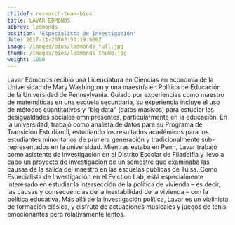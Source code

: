 ```yaml
---
childof: research-team-bios
title: LAVAR EDMONDS
abbrev: ledmonds
position: 'Especialista de Investigación'
date: 2017-11-26T03:53:19.900Z
image: /images/bios/ledmonds_full.jpg
thumb: /images/bios/ledmonds_thumb.jpg
weight: 1050
---
```

Lavar Edmonds recibió una Licenciatura en Ciencias en economía de la Universidad de Mary Washington y una maestría en Política de Educación de la Universidad de Pennsylvania. Guiado por experiencias como maestro de matemáticas en una escuela secundaria, su experiencia incluye el uso de métodos cuantitativos y "big data" (datos masivos) para estudiar las desigualdades sociales omnipresentes, particularmente en la educación. En la universidad, trabajó como analista de datos para su Programa de Transición Estudiantil, estudiando los resultados académicos para los estudiantes minoritarios de primera generación y tradicionalmente sub-representados en la universidad. Mientras estaba en Penn, Lavar trabajó como asistente de investigación en el Distrito Escolar de Filadelfia y llevó a cabo un proyecto de investigación de un semestre que examinaba las causas de la salida del maestro en las escuelas públicas de Tulsa. Como Especialista de Investigación en el Eviction Lab, está especialmente interesado en estudiar la intersección de la política de vivienda – es decir, las causas y consecuencias de la inestabilidad de la vivienda – con la política educativa. Más allá de la investigación política, Lavar es un violinista de formación clásica, y disfruta de actuaciones musicales y juegos de tenis emocionantes pero relativamente lentos.